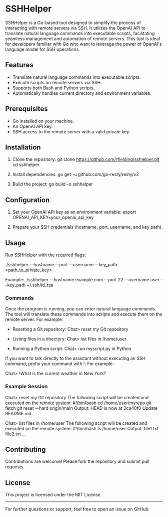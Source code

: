 # SSHHelper

SSHHelper is a Go-based tool designed to simplify the process of interacting with remote servers via SSH. It utilizes the OpenAI API to translate natural language commands into executable scripts, facilitating seamless management and automation of remote servers. This tool is ideal for developers familiar with Go who want to leverage the power of OpenAI's language model for SSH operations.

## Features

- Translate natural language commands into executable scripts.
- Execute scripts on remote servers via SSH.
- Supports both Bash and Python scripts.
- Automatically handles current directory and environment variables.

## Prerequisites

- Go installed on your machine.
- An OpenAI API key.
- SSH access to the remote server with a valid private key.

## Installation

1. Clone the repository:
   git clone https://github.com/rfielding/sshlelper.git
   cd sshhelper

2. Install dependencies:
   go get -u github.com/go-resty/resty/v2

3. Build the project:
   go build -o sshhelper

## Configuration

1. Set your OpenAI API key as an environment variable:
   export OPENAI_API_KEY=your_openai_api_key

2. Prepare your SSH credentials (hostname, port, username, and key path).

## Usage

Run SSHHelper with the required flags:

./sshhelper --hostname <hostname> --port <port> --username <username> --key_path <path_to_private_key>

Example:
./sshhelper --hostname example.com --port 22 --username user --key_path ~/.ssh/id_rsa

### Commands

Once the program is running, you can enter natural language commands. The tool will translate these commands into scripts and execute them on the remote server. For example:

- Resetting a Git repository:
  Chat> reset my Git repository

- Listing files in a directory:
  Chat> list files in /home/user

- Running a Python script:
  Chat> run myscript.py in Python

If you want to talk directly to the assistant without executing an SSH command, prefix your command with !. For example:

Chat> !What is the current weather in New York?

### Example Session

Chat> reset my Git repository
The following script will be created and executed on the remote system:
#!/bin/bash
cd /home/user/myrepo
git fetch
git reset --hard origin/main
Output:
HEAD is now at 2ca40f0 Update README.md

Chat> list files in /home/user
The following script will be created and executed on the remote system:
#!/bin/bash
ls /home/user
Output:
file1.txt
file2.txt
...

## Contributing

Contributions are welcome! Please fork the repository and submit pull requests.

## License

This project is licensed under the MIT License.

---

For further questions or support, feel free to open an issue on GitHub.

